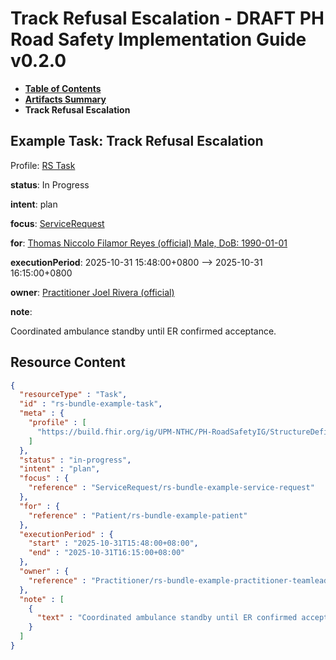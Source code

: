 # Track Refusal Escalation - DRAFT PH Road Safety Implementation Guide v0.2.0

* [**Table of Contents**](toc.md)
* [**Artifacts Summary**](artifacts.md)
* **Track Refusal Escalation**

## Example Task: Track Refusal Escalation

Profile: [RS Task](StructureDefinition-rs-task.md)

**status**: In Progress

**intent**: plan

**focus**: [ServiceRequest](ServiceRequest-rs-bundle-example-service-request.md)

**for**: [Thomas Niccolo Filamor Reyes (official) Male, DoB: 1990-01-01](Patient-rs-bundle-example-patient.md)

**executionPeriod**: 2025-10-31 15:48:00+0800 --> 2025-10-31 16:15:00+0800

**owner**: [Practitioner Joel Rivera (official)](Practitioner-rs-bundle-example-practitioner-teamlead.md)

**note**: 

> 

Coordinated ambulance standby until ER confirmed acceptance.




## Resource Content

```json
{
  "resourceType" : "Task",
  "id" : "rs-bundle-example-task",
  "meta" : {
    "profile" : [
      "https://build.fhir.org/ig/UPM-NTHC/PH-RoadSafetyIG/StructureDefinition/rs-task"
    ]
  },
  "status" : "in-progress",
  "intent" : "plan",
  "focus" : {
    "reference" : "ServiceRequest/rs-bundle-example-service-request"
  },
  "for" : {
    "reference" : "Patient/rs-bundle-example-patient"
  },
  "executionPeriod" : {
    "start" : "2025-10-31T15:48:00+08:00",
    "end" : "2025-10-31T16:15:00+08:00"
  },
  "owner" : {
    "reference" : "Practitioner/rs-bundle-example-practitioner-teamlead"
  },
  "note" : [
    {
      "text" : "Coordinated ambulance standby until ER confirmed acceptance."
    }
  ]
}

```
